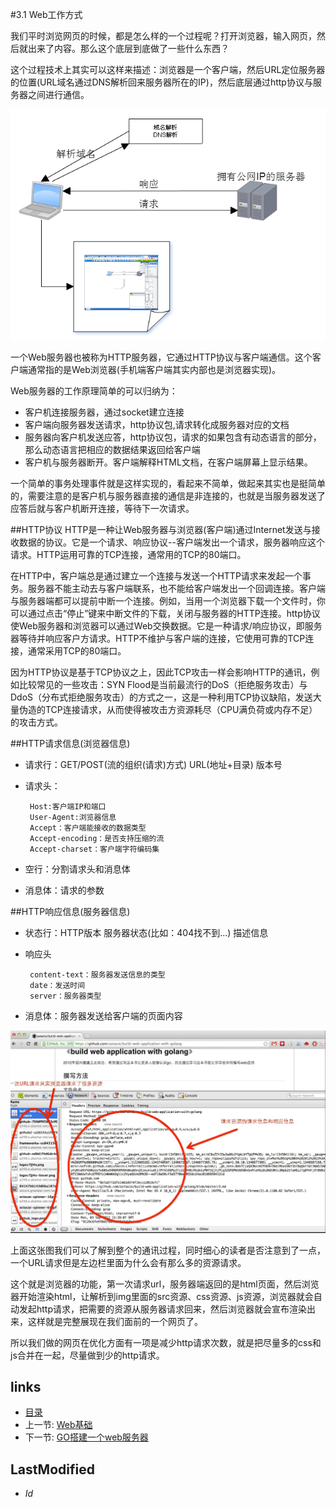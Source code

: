 #3.1 Web工作方式

我们平时浏览网页的时候，都是怎么样的一个过程呢？打开浏览器，输入网页，然后就出来了内容。那么这个底层到底做了一些什么东西？

这个过程技术上其实可以这样来描述：浏览器是一个客户端，然后URL定位服务器的位置(URL域名通过DNS解析回来服务器所在的IP)，然后底层通过http协议与服务器之间进行通信。

![](images/3.1.web2.png?raw=true)

 一个Web服务器也被称为HTTP服务器，它通过HTTP协议与客户端通信。这个客户端通常指的是Web浏览器(手机端客户端其实内部也是浏览器实现)。
    
Web服务器的工作原理简单的可以归纳为：

- 客户机连接服务器，通过socket建立连接
- 客户端向服务器发送请求，http协议包,请求转化成服务器对应的文档
- 服务器向客户机发送应答，http协议包，请求的如果包含有动态语言的部分，那么动态语言把相应的数据结果返回给客户端
- 客户机与服务器断开。客户端解释HTML文档，在客户端屏幕上显示结果。

一个简单的事务处理事件就是这样实现的，看起来不简单，做起来其实也是挺简单的，需要注意的是客户机与服务器直接的通信是非连接的，也就是当服务器发送了应答后就与客户机断开连接，等待下一次请求。


##HTTP协议
HTTP是一种让Web服务器与浏览器(客户端)通过Internet发送与接收数据的协议。它是一个请求、响应协议--客户端发出一个请求，服务器响应这个请求。HTTP运用可靠的TCP连接，通常用的TCP的80端口。

在HTTP中，客户端总是通过建立一个连接与发送一个HTTP请求来发起一个事务。服务器不能主动去与客户端联系，也不能给客户端发出一个回调连接。客户端与服务器端都可以提前中断一个连接。例如，当用一个浏览器下载一个文件时，你可以通过点击“停止”键来中断文件的下载，关闭与服务器的HTTP连接。http协议使Web服务器和浏览器可以通过Web交换数据。它是一种请求/响应协议，即服务器等待并响应客户方请求。HTTP不维护与客户端的连接，它使用可靠的TCP连接，通常采用TCP的80端口。

因为HTTP协议是基于TCP协议之上，因此TCP攻击一样会影响HTTP的通讯，例如比较常见的一些攻击：SYN Flood是当前最流行的DoS（拒绝服务攻击）与DdoS（分布式拒绝服务攻击）的方式之一，这是一种利用TCP协议缺陷，发送大量伪造的TCP连接请求，从而使得被攻击方资源耗尽（CPU满负荷或内存不足）的攻击方式。

##HTTP请求信息(浏览器信息) 
 - 请求行：GET/POST(流的组织(请求)方式) URL(地址+目录) 版本号
 - 请求头：
		
		Host:客户端IP和端口
        User-Agent:浏览器信息
        Accept：客户端能接收的数据类型
        Accept-encoding：是否支持压缩的流
        Accept-charset：客户端字符编码集
 - 空行：分割请求头和消息体
 - 消息体：请求的参数

##HTTP响应信息(服务器信息) 
 - 状态行：HTTP版本  服务器状态(比如：404找不到...) 描述信息
 - 响应头

        content-text：服务器发送信息的类型
        date：发送时间
        server：服务器类型
 - 消息体：服务器发送给客户端的页面内容

![](images/3.1.web.png?raw=true)

上面这张图我们可以了解到整个的通讯过程，同时细心的读者是否注意到了一点，一个URL请求但是左边栏里面为什么会有那么多的资源请求。

这个就是浏览器的功能，第一次请求url，服务器端返回的是html页面，然后浏览器开始渲染html，让解析到img里面的src资源、css资源、js资源，浏览器就会自动发起http请求，把需要的资源从服务器请求回来，然后浏览器就会宣布渲染出来，这样就是完整展现在我们面前的一个网页了。

所以我们做的网页在优化方面有一项是减少http请求次数，就是把尽量多的css和js合并在一起，尽量做到少的http请求。

## links
   * [目录](<preface.md>)
   * 上一节: [Web基础](<3.md>)
   * 下一节: [GO搭建一个web服务器](<3.2.md>)

## LastModified 
   * $Id$